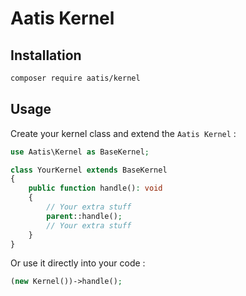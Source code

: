 # Aatis Kernel

## Installation

```bash
composer require aatis/kernel
```

## Usage

Create your kernel class and extend the `Aatis Kernel` :

```php
use Aatis\Kernel as BaseKernel;

class YourKernel extends BaseKernel
{
    public function handle(): void
    {
        // Your extra stuff
        parent::handle();
        // Your extra stuff
    }
}
```

Or use it directly into your code :

```php
(new Kernel())->handle();
```
